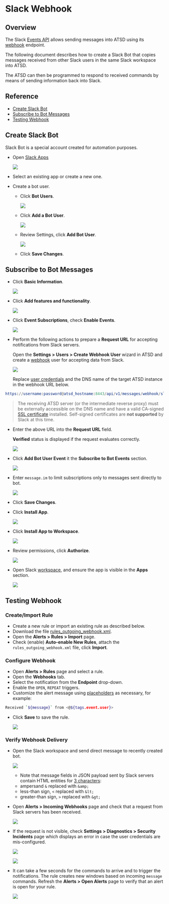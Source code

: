 # Slack Webhook

## Overview

The Slack [Events API](https://api.slack.com/events-api#receiving_events) allows sending messages into ATSD using its [webhook](../../api/data/messages/webhook.md) endpoint.

The following document describes how to create a Slack Bot that copies messages received from other Slack users in the same Slack workspace into ATSD.

The ATSD can then be programmed to respond to received commands by means of sending information back into Slack.

## Reference

* [Create Slack Bot](#create-slack-bot)
* [Subscribe to Bot Messages](#subscribe-to-bot-messages)
* [Testing Webhook](#testing-webhook)

## Create Slack Bot

Slack Bot is a special account created for automation purposes.

* Open [Slack Apps](https://api.slack.com/apps/)

   ![](./images/outgoing_webhook_slack_1.png)

* Select an existing app or create a new one.

* Create a bot user.

  * Click **Bot Users**.

    ![](./images/outgoing_webhook_slack_2.png)

  * Click **Add a Bot User**.

    ![](./images/outgoing_webhook_slack_3.png)

  * Review Settings, click **Add Bot User**.

    ![](./images/outgoing_webhook_slack_4.png)

  * Click **Save Changes**.

## Subscribe to Bot Messages

* Click **Basic Information**.

   ![](./images/outgoing_webhook_slack_5.png)

* Click **Add features and functionality**.

   ![](./images/outgoing_webhook_slack_6.png)

* Click **Event Subscriptions**, check **Enable Events**.

   ![](./images/outgoing_webhook_slack_7.png)

* Perform the following actions to prepare a **Request URL** for accepting notifications from Slack servers.

  Open the **Settings > Users > Create Webhook User** wizard in ATSD and create a [webhook](../../api/data/messages/webhook.md#webhook-user-wizard) user for accepting data from Slack.

  ![](./images/outgoing_webhook_slack_user.png)

  Replace [user credentials](../../api/data/messages/webhook.md#authentication) and the DNS name of the target ATSD instance in the webhook URL below.

```elm
https://username:password@atsd_hostname:8443/api/v1/messages/webhook/slack?command.message=event.text&command.date=event.ts&exclude=event.event_ts&exclude=event_time&exclude=event.icons.image*&exclude=*thumb*&exclude=token&exclude=event_id&exclude=event.message.edited.ts&exclude=*.ts
```

  > The receiving ATSD server (or the intermediate reverse proxy) must be externally accessible on the DNS name and have a valid CA-signed [SSL certificate](../../administration/ssl-ca-signed.md) installed. Self-signed certificates are **not supported** by Slack at this time.

* Enter the above URL into the **Request URL** field.

   **Verified** status is displayed if the request evaluates correctly.

   ![](./images/outgoing_webhook_slack_8.png)

* Click **Add Bot User Event** it the **Subscribe to Bot Events** section.

   ![](./images/outgoing_webhook_slack_9.png)

* Enter `message.im` to limit subscriptions only to messages sent directly to bot.

   ![](./images/outgoing_webhook_slack_10.png)

* Click **Save Changes**.

* Click **Install App**.

   ![](./images/outgoing_webhook_slack_11.png)

* Click **Install App to Workspace**.

   ![](./images/outgoing_webhook_slack_12.png)

* Review permissions, click **Authorize**.

   ![](./images/outgoing_webhook_slack_13.png)

* Open Slack [workspace](https://my.slack.com/), and ensure the app is visible in the **Apps** section.

   ![](./images/outgoing_webhook_slack_14.png)

## Testing Webhook

### Create/Import Rule

* Create a new rule or import an existing rule as described below.
* Download the file [rules_outgoing_webhook.xml](./resources/rules_outgoing_webhook.xml).
* Open the **Alerts > Rules > Import** page.
* Check (enable) **Auto-enable New Rules**, attach the `rules_outgoing_webhook.xml` file, click **Import**.

### Configure Webhook

* Open **Alerts > Rules** page and select a rule.
* Open the **Webhooks** tab.
* Select the notification from the **Endpoint** drop-down.
* Enable the `OPEN`, `REPEAT` triggers.
* Customize the alert message using [placeholders](../placeholders.md) as necessary, for example:

```bash
Received `${message}` from <@${tags.event.user}>
```

* Click **Save** to save the rule.

    ![](./images/outgoing_webhook_slack_15.png)

### Verify Webhook Delivery

* Open the Slack workspace and send direct message to recently created bot.

    ![](./images/outgoing_webhook_slack_16.png)

  * Note that message fields in JSON payload sent by Slack servers contain HTML entities for [3 characters](https://api.slack.com/docs/message-formatting#how_to_escape_characters):
  * ampersand `&` replaced with `&amp;`
  * less-than sign, `<` replaced with `&lt;`
  * greater-than sign, `>` replaced with `&gt;`

* Open **Alerts > Incoming Webhooks** page and check that a request from Slack servers has been received.

    ![](./images/outgoing_webhook_slack_19.png)

* If the request is not visible, check **Settings > Diagnostics > Security Incidents** page which displays an error in case the user credentials are mis-configured.

    ![](./images/outgoing_webhook_slack_20.png)

    ![](./images/outgoing_webhook_slack_21.png)

* It can take a few seconds for the commands to arrive and to trigger the notifications. The rule creates new windows based on incoming `message` commands. Refresh the **Alerts > Open Alerts** page to verify that an alert is open for your rule.

    ![](./images/outgoing_webhook_slack_17.png)
